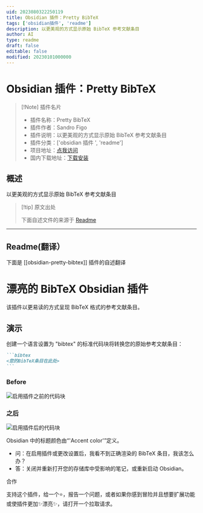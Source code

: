 ```yaml
---
uid: 2023080322250119
title: Obsidian 插件：Pretty BibTeX
tags: ['obsidian插件', 'readme']
description: 以更美观的方式显示原始 BibTeX 参考文献条目
author: AI
type: readme
draft: false
editable: false
modified: 20230101000000
---
```


# Obsidian 插件：Pretty BibTeX

> [!Note] 插件名片
> - 插件名称：Pretty BibTeX
> - 插件作者：Sandro Figo
> - 插件说明：以更美观的方式显示原始 BibTeX 参考文献条目
> - 插件分类：['obsidian 插件 ', 'readme']
> - 项目地址：[点我访问](https://github.com/sandrofigo/obsidian-pretty-bibtex)
> - 国内下载地址：[下载安装](https://pkmer.cn/products/plugin/pluginMarket/?obsidian-pretty-bibtex)

## 概述

以更美观的方式显示原始 BibTeX 参考文献条目

> [!tip] 原文出处
>
>下面自述文件的来源于 [Readme](https://ghproxy.net/https://raw.githubusercontent.com/sandrofigo/obsidian-pretty-bibtex/master/README.md)
>

---

## Readme(翻译）

下面是 [[obsidian-pretty-bibtex]] 插件的自述翻译

# 漂亮的 BibTeX Obsidian 插件

该插件以更易读的方式呈现 BibTeX 格式的参考文献条目。

## 演示

创建一个语言设置为 "bibtex" 的标准代码块将转换您的原始参考文献条目：

~~~markdown
```bibtex
<您的BibTeX条目在此处>
```
~~~

### Before

<img src="https://media.githubusercontent.com/media/sandrofigo/obsidian-pretty-bibtex/master/imgs/before.png" alt="启用插件之前的代码块">

### 之后

<img src="https://media.githubusercontent.com/media/sandrofigo/obsidian-pretty-bibtex/master/imgs/after.png" alt="启用插件后的代码块">

Obsidian 中的标题颜色由“'Accent color'”定义。

- 问：在启用插件或更改设置后，我看不到正确渲染的 BibTeX 条目，我该怎么办？
- 答：关闭并重新打开您的存储库中受影响的笔记，或重新启动 Obsidian。

合作

支持这个插件，给一个⭐️，报告一个问题，或者如果你感到冒险并且想要扩展功能或使插件更加✨漂亮✨，请打开一个拉取请求。
